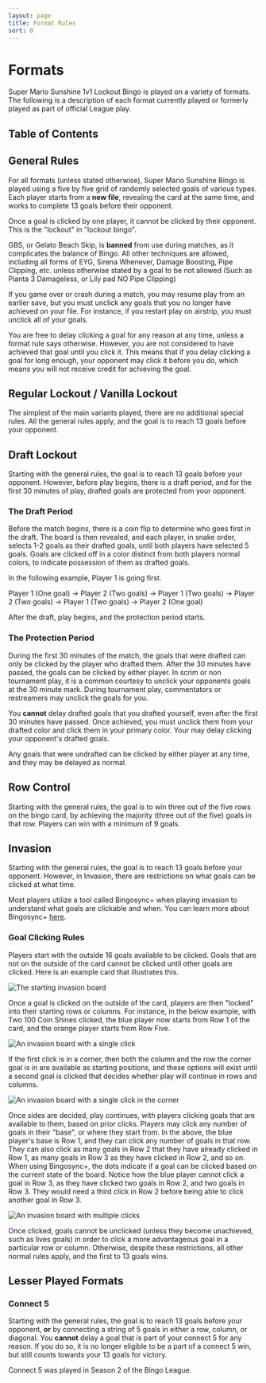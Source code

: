 ```yaml
---
layout: page
title: Format Rules
sort: 0
---
```


# Formats

Super Mario Sunshine 1v1 Lockout Bingo is played on a variety of formats. The following is a description of each format currently played or formerly played as part of official League play.

## Table of Contents

## General Rules

For all formats (unless stated otherwise), Super Mario Sunshine Bingo is played using a five by five grid of randomly selected goals of various types. Each player starts from a **new file**, revealing the card at the same time, and works to complete 13 goals before their opponent.

Once a goal is clicked by one player, it cannot be clicked by their opponent. This is the "lockout" in "lockout bingo".

GBS, or Gelato Beach Skip, is **banned** from use during matches, as it complicates the balance of Bingo. All other techniques are allowed, including all forms of EYG, Sirena Whenever, Damage Boosting, Pipe Clipping, etc. unless otherwise stated by a goal to be not allowed (Such as Pianta 3 Damageless, or Lily pad NO Pipe Clipping)

If you game over or crash during a match, you may resume play from an earlier save, but you must unclick any goals that you no longer have achieved on your file. For instance, if you restart play on airstrip, you must unclick all of your goals.

You are free to delay clicking a goal for any reason at any time, unless a format rule says otherwise. However, you are not considered to have achieved that goal until you click it. This means that if you delay clicking a goal for long enough, your opponent may click it before you do, which means you will not receive credit for achieving the goal.

## Regular Lockout / Vanilla Lockout

The simplest of the main variants played, there are no additional special rules. All the general rules apply, and the goal is to reach 13 goals before your opponent.

## Draft Lockout

Starting with the general rules, the goal is to reach 13 goals before your opponent. However, before play begins, there is a draft period, and for the first 30 minutes of play, drafted goals are protected from your opponent.

### The Draft Period

Before the match begins, there is a coin flip to determine who goes first in the draft. The board is then revealed, and each player, in snake order, selects 1-2 goals as their drafted goals, until both players have selected 5 goals. Goals are clicked off in a color distinct from both players normal colors, to indicate possession of them as drafted goals.

In the following example, Player 1 is going first.

Player 1 (One goal) -> Player 2 (Two goals) -> Player 1 (Two goals) -> Player 2 (Two goals) -> Player 1 (Two goals) -> Player 2 (One goal)

After the draft, play begins, and the protection period starts.

### The Protection Period

During the first 30 minutes of the match, the goals that were drafted can only be clicked by the player who drafted them. After the 30 minutes have passed, the goals can be clicked by either player. In scrim or non tournament play, it is a common courtesy to unclick your opponents goals at the 30 minute mark. During tournament play, commentators or restreamers may unclick the goals for you.

You **cannot** delay drafted goals that you drafted yourself, even after the first 30 minutes have passed. Once achieved, you must unclick them from your drafted color and click them in your primary color. Your may delay clicking your opponent's drafted goals.

Any goals that were undrafted can be clicked by either player at any time, and they may be delayed as normal.

## Row Control

Starting with the general rules, the goal is to win three out of the five rows on the bingo card, by achieving the majority (three out of the five) goals in that row. Players can win with a minimum of 9 goals.

## Invasion

Starting with the general rules, the goal is to reach 13 goals before your opponent. However, in Invasion, there are restrictions on what goals can be clicked at what time.

Most players utilize a tool called Bingosync+ when playing invasion to understand what goals are clickable and when. You can learn more about Bingosync+ [here](https://github.com/cyrillebenoit/bingosyncplus).

### Goal Clicking Rules

Players start with the outside 16 goals available to be clicked. Goals that are not on the outside of the card cannot be clicked until other goals are clicked. Here is an example card that illustrates this.

![The starting invasion board](../images/invasion_start.png)

Once a goal is clicked on the outside of the card, players are then "locked" into their starting rows or columns.
For instance, in the below example, with Two 100 Coin Shines clicked, the blue player now starts from Row 1 of the card, and the orange player starts from Row Five.

![An invasion board with a single click](../images/invasion_first_click.png)

If the first click is in a corner, then both the column and the row the corner goal is in are available as starting positions, and these options will exist until a second goal is clicked that decides whether play will continue in rows and columns.

![An invasion board with a single click in the corner](../images/invasion_corner_click.png)

Once sides are decided, play continues, with players clicking goals that are available to them, based on prior clicks. Players may click any number of goals in their "base", or where they start from. In the above, the blue player's base is Row 1, and they can click any number of goals in that row. They can also click as many goals in Row 2 that they have already clicked in Row 1, as many goals in Row 3 as they have clicked in Row 2, and so on. When using Bingosync+, the dots indicate if a goal can be clicked based on the current state of the board. Notice how the blue player cannot click a goal in Row 3, as they have clicked two goals in Row 2, and two goals in Row 3. They would need a third click in Row 2 before being able to click another goal in Row 3.

![An invasion board with multiple clicks](../images/invasion_available_clicks.png)

Once clicked, goals cannot be unclicked (unless they become unachieved, such as lives goals) in order to click a more advantageous goal in a particular row or column. Otherwise, despite these restrictions, all other normal rules apply, and the first to 13 goals wins.

## Lesser Played Formats

### Connect 5

Starting with the general rules, the goal is to reach 13 goals before your opponent, **or** by connecting a string of 5 goals in either a row, column, or diagonal. You **cannot** delay a goal that is part of your connect 5 for any reason. If you do so, it is no longer eligible to be a part of a connect 5 win, but still counts towards your 13 goals for victory.

Connect 5 was played in Season 2 of the Bingo League.
